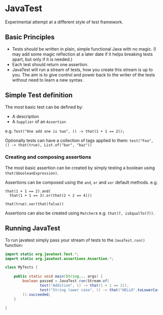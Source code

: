 # JavaTest

Experimental attempt at a different style of test framework.

## Basic Principles

- Tests should be written in plain, simple functional Java with no magic. (I may add some magic reflection at a later date if it
helps breaking tests apart, but only if it is needed.)
- Each test should return one assertion.
- JavaTest will run a stream of tests, how you create this stream is up to you. The aim is to give control and power back
 to the writer of the tests without need to learn a new syntax.

## Simple Test definition

The most basic test can be defined by:
- A description
- A `Supplier` of an `Assertion`

e.g. `Test("One add one is two", () -> that(1 + 1 == 2));`

Optionally tests can have a collection of tags applied to them: `test("Foo", () -> that(true), List.of("bar", "baz"))`

### Creating and composing assertions

The most basic assertion can be created by simply testing a boolean using `that($booleanExpression)`.

Assertions can be composed using the `and`, `or` and `xor` default methods. e.g.

```
that(1 + 1 == 2).and(
  that(1 + 1 == 3).or(that(2 + 2 == 4)))
  
that(true).xor(that(false))
````

Assertions can also be created using `Matcher`s e.g. `that(7, isEqualTo(7))`.

## Running JavaTest

To run javatest simply pass your stream of tests to the `JavaTest.run()` function: 

```java
import static org.javatest.Test.*;
import static org.javatest.assertions.Assertion.*;

class MyTests {
    
    public static void main(String... args) {
        boolean passed = JavaTest.run(Stream.of(
                test("Addition", () -> that(1 + 1 == 2)),
                test("String lower case", () -> that("HELLO".toLowerCase().equals("hello")))
        )).succeeded;
    }
    
}
```
